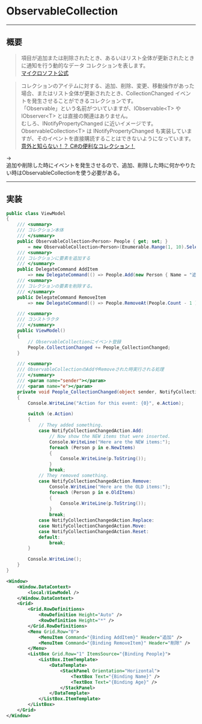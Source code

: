 # ObservableCollection

---

## 概要

>項目が追加または削除されたとき、あるいはリスト全体が更新されたときに通知を行う動的なデータ コレクションを表します。  
[マイクロソフト公式](https://docs.microsoft.com/ja-jp/dotnet/api/system.collections.objectmodel.observablecollection-1?view=netcore-3.1)  

<!--  -->
>コレクションのアイテムに対する、追加、削除、変更、移動操作があった場合、またはリスト全体が更新されたとき、CollectionChanged イベントを発生させることができるコレクションです。  
>「Observable」という名前がついていますが、IObservable\<T> や IObserver\<T> とは直接の関連はありません。  
>むしろ、INotifyPropertyChanged に近いイメージです。  
>ObservableCollection\<T> は INotifyPropertyChanged も実装していますが、そのイベントを直接購読することはできないようになっています。
[意外と知らない！？ C#の便利なコレクション！](https://qiita.com/hiki_neet_p/items/75bf39838ce580cca92d)  

→  
追加や削除した時にイベントを発生させるので、追加、削除した時に何かやりたい時はObservableCollectionを使う必要がある。  

---

## 実装

``` C# : 実装例
public class ViewModel
{
    /// <summary>
    /// コレクション本体
    /// </summary>
    public ObservableCollection<Person> People { get; set; } 
        = new ObservableCollection<Person>(Enumerable.Range(1, 10).Select(x => new Person { Name = "tanaka" + x, Age = x }));
    /// <summary>
    /// コレクションに要素を追加する
    /// </summary>
    public DelegateCommand AddItem 
        => new DelegateCommand(() => People.Add(new Person { Name = "追加したtanaka", Age = People.Count + 1 }));
    /// <summary>
    /// コレクションの要素を削除する。
    /// </summary>
    public DelegateCommand RemoveItem 
        => new DelegateCommand(() => People.RemoveAt(People.Count - 1 ));

    /// <summary>
    /// コンストラクタ
    /// </summary>
    public ViewModel()
    {
        // ObservableCollectionにイベント登録
        People.CollectionChanged += People_CollectionChanged;
    }

    /// <summary>
    /// ObservableCollectionのAddやRemoveされた時実行される処理
    /// </summary>
    /// <param name="sender"></param>
    /// <param name="e"></param>
    private void People_CollectionChanged(object sender, NotifyCollectionChangedEventArgs e)
    {
        Console.WriteLine("Action for this event: {0}", e.Action);

        switch (e.Action)
        {
            // They added something. 
            case NotifyCollectionChangedAction.Add:
                // Now show the NEW items that were inserted.
                Console.WriteLine("Here are the NEW items:");
                foreach (Person p in e.NewItems)
                {
                    Console.WriteLine(p.ToString());
                }
                break;
            // They removed something. 
            case NotifyCollectionChangedAction.Remove:
                Console.WriteLine("Here are the OLD items:");
                foreach (Person p in e.OldItems)
                {
                    Console.WriteLine(p.ToString());
                }
                break;
            case NotifyCollectionChangedAction.Replace:
            case NotifyCollectionChangedAction.Move:
            case NotifyCollectionChangedAction.Reset:
            default:
                break;
        }

        Console.WriteLine();
    }
}
```

``` XML
<Window>
    <Window.DataContext>
        <local:ViewModel />
    </Window.DataContext>
    <Grid>
        <Grid.RowDefinitions>
            <RowDefinition Height="Auto" />
            <RowDefinition Height="*" />
        </Grid.RowDefinitions>
        <Menu Grid.Row="0">
            <MenuItem Command="{Binding AddItem}" Header="追加" />
            <MenuItem Command="{Binding RemoveItem}" Header="削除" />
        </Menu>
        <ListBox Grid.Row="1" ItemsSource="{Binding People}">
            <ListBox.ItemTemplate>
                <DataTemplate>
                    <StackPanel Orientation="Horizontal">
                        <TextBox Text="{Binding Name}" />
                        <TextBox Text="{Binding Age}" />
                    </StackPanel>
                </DataTemplate>
            </ListBox.ItemTemplate>
        </ListBox>
    </Grid>
</Window>
```
